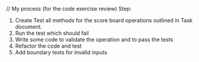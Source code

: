 

// My process (for the code exercise review)
Step:
1. Create Test all methods for the score board operations outlined in Task document.
2. Run the test which should fail
3. Write some code to validate the operation and to pass the tests
4. Refactor the code and test
5. Add boundary tests for invalid inputs


